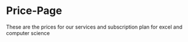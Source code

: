 # Price-Page
These are the prices for our services and subscription plan for excel and computer science
